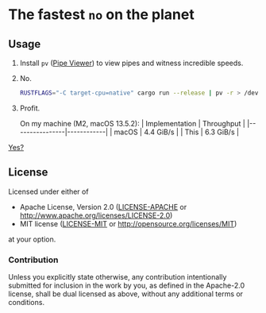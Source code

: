 # The fastest `no` on the planet

## Usage

1.  Install `pv` ([Pipe Viewer](https://www.ivarch.com/programs/pv.shtml)) to view pipes and witness incredible speeds.

2.  No.

    ```bash
    RUSTFLAGS="-C target-cpu=native" cargo run --release | pv -r > /dev/null
    ```

3.  Profit.

    On my machine (M2, macOS 13.5.2):
    | Implementation | Throughput |
    |----------------|------------|
    | macOS          | 4.4 GiB/s  |
    | This           | 6.3 GiB/s  |

[Yes?](https://github.com/mkroening/yes)

## License

Licensed under either of

 * Apache License, Version 2.0
   ([LICENSE-APACHE](LICENSE-APACHE) or http://www.apache.org/licenses/LICENSE-2.0)
 * MIT license
   ([LICENSE-MIT](LICENSE-MIT) or http://opensource.org/licenses/MIT)

at your option.

### Contribution

Unless you explicitly state otherwise, any contribution intentionally submitted
for inclusion in the work by you, as defined in the Apache-2.0 license, shall be
dual licensed as above, without any additional terms or conditions.
